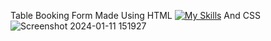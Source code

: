 Table Booking Form Made Using HTML [![My Skills](https://skillicons.dev/icons?i=js,html,css,wasm)](https://skillicons.dev) And CSS
![Screenshot 2024-01-11 151927](https://github.com/Kingsman119/Chief-About-Page/assets/154053800/dbd3196f-11d7-4b6c-b077-d17f945e1b0e)
